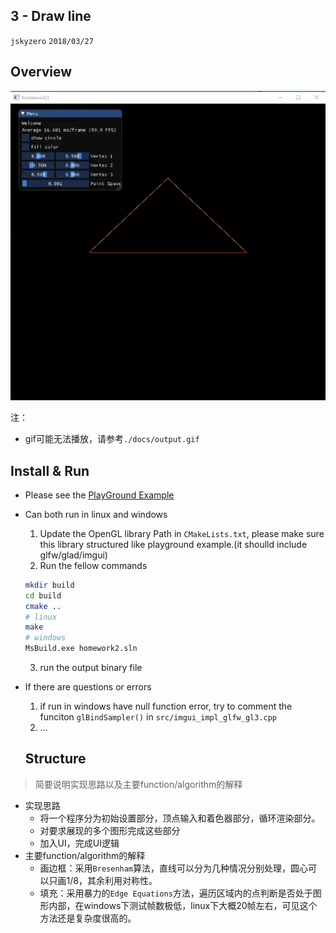 ## 3 - Draw line
`jskyzero` `2018/03/27`

## Overview

![](./docs/output.gif)

注：
+ gif可能无法播放，请参考`./docs/output.gif`

## Install & Run

+ Please see the [PlayGround Example](https://github.com/jskyzero/Computer-Graphics/tree/master/projects/OpenGL-Playground)
+ Can both run in linux and windows
  1. Update the OpenGL library Path in `CMakeLists.txt`, please make sure this library structured like playground example.(it shoulld include glfw/glad/imgui)
  2. Run the fellow commands
    ```Bash
    mkdir build
    cd build
    cmake ..
    # linux
    make
    # windows
    MsBuild.exe homework2.sln
    ```
  3. run the output binary file
+ If there are questions or errors
  1. if run in windows have null function error, try to comment the funciton `glBindSampler()` in `src/imgui_impl_glfw_gl3.cpp`
  2. ...


  ## Structure
> 简要说明实现思路以及主要function/algorithm的解释

+ 实现思路
  + 将一个程序分为初始设置部分，顶点输入和着色器部分，循环渲染部分。
  + 对要求展现的多个图形完成这些部分
  + 加入UI，完成UI逻辑
+ 主要function/algorithm的解释
  + 画边框：采用`Bresenham`算法，直线可以分为几种情况分别处理，圆心可以只画1/8，其余利用对称性。
  + 填充：采用暴力的`Edge Equations`方法，遍历区域内的点判断是否处于图形内部，在windows下测试帧数极低，linux下大概20帧左右，可见这个方法还是复杂度很高的。
